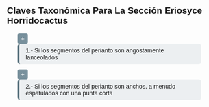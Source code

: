 <html>
<head>
  <meta name="generator" content=
  "HTML Tidy for HTML5 for Linux version 5.6.0">
  <meta charset="UTF-8">
  <meta name="viewport" content=
  "width=device-width, initial-scale=1.0">
  <style>
        .tree {
            font-family: Arial, sans-serif;
            padding: 20px;
            max-width: 1200px;
            margin: 0 auto;
        }
        .node {
            margin: 12px 0;
            padding-left: 25px;
            position: relative;
        }
        .toggle {
            cursor: pointer;
            width: 24px;
            height: 24px;
            background: #78909C;
            color: white;
            display: inline-block;
            text-align: center;
            line-height: 24px;
            border-radius: 4px;
            margin-right: 10px;
            transition: background-color 0.3s;
        }
        .toggle:hover {
            background: #546E7A;
        }
        .content {
            display: inline-block;
            padding: 8px 15px;
            background: #ECEFF1;
            border-radius: 6px;
            border-left: 4px solid #546E7A;
            max-width: 90%;
        }
        .species {
            color: #1565C0;
            font-style: italic;
            font-weight: bold;
        }
        .hidden {
            display: none;
        }
        .branch {
            border-left: 2px solid #CFD8DC;
            position: absolute;
            left: 35px;
            top: 35px;
            bottom: 0;
        }
        .image-placeholder {
            width: 150px;
            height: 150px;
            background: #E0E0E0;
            margin: 10px 0;
            border-radius: 8px;
            display: flex;
            align-items: center;
            justify-content: center;
            color: #757575;
            font-style: italic;
        }
        .characteristics {
            margin-top: 8px;
            padding: 8px;
            background: #FAFAFA;
            border-radius: 4px;
            font-size: 0.95em;
        }
  </style>
  <title></title>
</head>
<body>
  <div class="tree">
    <h2>Claves Taxonómica Para La Sección Eriosyce
    Horridocactus</h2>
    <div class="node">
      <span class="toggle">+</span> <span class="content">1.- Si los segmentos del perianto son angostamente lanceolados
      </span>
      <div class="hidden">
        <div class="node">
          <span class="toggle">+</span> <span class=
          "content">1.1.- Tallos de 2 a 10 cms. de diámetro, de color verde grisáceo a marrón grisáceo, a menudo pruinosos; frutos alargados, área de inserción del perianto remanente pequeña; siempre presentes raíces pivotantes
          </span>
          <div class="hidden">
                <div class="node">
                  <span class="content species">E. jussieui</span>
                  <div class="characteristics">
                    <div class="image-placeholder">
                      Imagen de E. jussieui
                    </div>1.1.1.- Costillas en ortostiquias; espinas largas; frutos
                    alargados
                  </div>
                </div>
            <div class="node">
              <span class="toggle">+</span> <span class=
              "content">1.1.2.- Costillas disueltas en tubérculos dispuestos en parastiquios; espinas muy cortas
              </span>
              <div class="hidden">
                <div class="node">
                  <span class="content species">E. napina</span>
                  <div class="characteristics">
                    <div class="image-placeholder">
                      Imagen de E. napina
                    </div>1.1.2.1.- Tallos que nunca se alargan, tubérculos grandes; espinas negras; pericarpo e hipanto cubiertos con lana parduzca y cerdas negras
                  </div>
                </div>
                <div class="node">
                  <span class="content species">E. duripulpa</span>
                  <div class="characteristics">
                    <div class="image-placeholder">
                      Imagen de E. duripulpa
                    </div>1.1.2.2.- Tallos que se extienden con la edad; tubérculos pequeños, espinas que van de color cuerno a blanco; flores cubiertas con lana blanca y cerdas blancas
                  </div>
                </div>
              </div>
            </div>
          </div>
        </div>
        <div class="node">
          <span class="toggle">+</span> <span class=
          "content">1.2.- Tallos de 10 a 20 cms., generalmente verdes, nunca pruinosos; frutos cortos, ovoideos a barriliformes, área de inserción del perianto remanente grande; raíces variables
          </span>
          <div class="hidden">
            <div class="node">
              <span class="toggle">+</span> <span class=
              "content">1.2.1.- Tallos generalmente sin ramificar</span>
              <div class="hidden">
                <div class="node">
                  <span class="toggle">+</span> <span class=
                  "content">1.2.1.1.- Tallos a menudo alargados, espinas
                  numerosas, a menudo ocultando el tallo</span>
                  <div class="hidden">
                    <div class="node">
                      <span class="content species">E.
                      engleri</span>
                      <div class="characteristics">
                        <div class="image-placeholder">
                          Imagen de E. engleri
                        </div>1.2.1.1.1.- Espinas largas, de blancas a
                        amarillentas; puntas oscuras; pocas
                        cerdas florales
                      </div>
                    </div>
                    <div class="node">
                      <span class="content species">E.
                      garaventae</span>
                      <div class="characteristics">
                        <div class="image-placeholder">
                          Imagen de E. garaventae
                        </div>1.2.1.1.2.- Espinas más cortas, amarillas; abundantes cerdas; hipantio cubierto
                      </div>
                    </div>
                  </div>
                </div>
                <div class="node">
                  <span class="toggle">+</span> <span class=
                  "content">1.2.1.2.- Tallos subglobosos a globosos, con
                  menos espinas</span>
                  <div class="hidden">
                    <div class="node">
                      <span class="toggle">+</span> <span class=
                      "content">1.2.1.2.1.- Raíces fasciculares a partir de
                      raíces pivotantes cortas</span>
                      <div class="hidden">
                        <div class="node">
                          <span class="content species">E.
                          limariensis</span>
                          <div class="characteristics">
                            <div class="image-placeholder">
                              Imagen de E. limariensis
                            </div>1.2.1.2.1.1.- Tallos de hasta 15 cms. de diámetro; ovario sustancialmente alargado; espinas de hasta 4 cms.; raíz pivotante gruesa
                          </div>
                        </div>
                        <div class="node">
                          <span class="content species">E.
                          choapensis</span>
                          <div class="characteristics">
                            <div class="image-placeholder">
                              Imagen de E. choapensis
                            </div>1.2.1.2.1.2.- Tallos de hasta 10 cms.; ovario más corto; espinas de 1-2 cms.; raíz pivotante delgada
                          </div>
                        </div>
                      </div>
                    </div>
                    <div class="node">
                      <span class="toggle">+</span> <span class=
                      "content">1.2.1.2.2.- Raíces fasciculares (excepto E.
                      aspillagae)</span>
                      <div class="hidden">
                        <div class="node">
                          <span class="content species">E.
                          curvispina</span>
                          <div class="characteristics">
                            <div class="image-placeholder">
                              Imagen de E. curvispina
                            </div>1.2.1.2.2.1.- Tallos de 8-12 cms. de diámetro; costillas 14-16; areolas más pequeñas de 6 × 4 mm. y 6 mm de separación; espinas 1-2,5 cms.; flores 5-5,5 cms.
                          </div>
                        </div>
                        <div class="node">
                          <span class="toggle">+</span>
                          <span class="content">1.2.1.2.2.2.- Tallos de 10-20 cms. de diámetro; costillas 16-24; aréolas de 1-2 cms. de longitud, separadas 1-2 cms. entre sí</span>
                          <div class="hidden">
                            <div class="node">
                              <span class="content species">E.
                              robusta</span>
                              <div class="characteristics">
                                <div class="image-placeholder">
                                  Imagen de E. robusta
                                </div>1.2.1.2.2.2.1.- Costillas de hasta 2,5(-3) cms. de altura; areolas más grandes, 7-20 × 5-8 mm; pericarpelo rojizo</div>
                            </div>
                            <div class="node">
                              <span class="toggle">+</span>
                              <span class="content">1.2.1.2.2.2.2.- Costillas de 1,5-2 cm de altura; areolas de 6-10 × 5 mm; pericarpelo verde</span>
                              <div class="hidden">
                                <div class="node">
                                  <span class="content species">E. andicola</span>
                                  <div class="characteristics">
                                    <div class="image-placeholder">
                                      Imagen de E. andicola
                                    </div>1.2.1.2.2.2.2.1.- Espinas numerosas,
                                    finamente aciculares con la
                                    parte inferior blanquecina y la
                                    superior pardo-rojiza, en
                                    bandas; flores de 5 cms.; estilo blanco; semilla grande,
                                    1,5 × 1 mm
                                  </div>
                                </div>
                                <div class="node">
                                  <span class="content species">E.
                                  grandiflora</span>
                                  <div class="characteristics">
                                    <div class="image-placeholder">
                                      Imagen de E. grandiflora
                                    </div>1.2.1.2.2.2.2.2.- Espinas menos
                                    numerosas, robustas, marrón
                                    negruzco, no bicolores ni en
                                    bandas; flores de hasta siete
                                    cms.; estilo rojo; semilla
                                    pequeña, 1 × 0,7 mm.
                                  </div>
                                </div>
                              </div>
                            </div>
                          </div>
                        </div>
                      </div>
                    </div>
                  </div>
                </div>
              </div>
            </div>
            <div class="node">
              <span class="toggle">+</span> <span class=
              "content">1.2.2.- Tallos con tendencia a la ramificación
              basal</span>
              <div class="hidden">
                <div class="node">
                  <span class="content species">E.
                  aspillagae</span>
                  <div class="characteristics">
                    <div class="image-placeholder">
                      Imagen de E. aspillagae
                    </div>1.2.2.1.- Fruto seco, dehiscente por división
                    circunscísil parcial; espinas finamente
                    aciculares; costillas anchas y bajas.
                  </div>
                </div>
                <div class="node">
                  <span class="content species">E. armata</span>
                  <div class="characteristics">
                    <div class="image-placeholder">
                      Imagen de E. armata
                    </div>1.2.2.2.- Pared del fruto carnosa cuando madura,
                    dehiscencia no como arriba; espinas más
                    gruesas; costillas empinadas y más estrechas.
                  </div>
                </div>
              </div>
            </div>
          </div>
        </div>
      </div>
    </div>
    <div class="node">
      <span class="toggle">+</span> <span class="content">2.- Si los segmentos del perianto son anchos, a menudo espatulados con una punta corta
      </span>
      <div class="hidden">
        <div class="node">
          <span class="toggle">+</span> <span class=
          "content">2.1.- Tallos consistentemente verdes; espinas
          aciculares, curvadas hacia arriba</span>
          <div class="hidden">
            <div class="node">
              <span class="content species">E. aconcaguensis</span>
              <div class="characteristics">
                <div class="image-placeholder">
                  Imagen de E. aconcaguensis
                </div>2.1.1.- Costillas de 1,5 cm de altura; areolas
                separadas 1,5 cms.; flores amarillas en forma de
                embudo con segmentos interiores del perianto
                amarillo limón sin raya central.
              </div>
            </div>
            <div class="node">
              <span class="content species">E. orientalis</span>
              <div class="characteristics">
                <div class="image-placeholder">
                  Imagen de E. orientalis
                </div>2.1.2.- Costillas de 1 cm de altura; areolas
                separadas 0,5-0,7 cms.; pericarpelo y tubo del
                hipanto de color violeta oscuro; segmentos
                exteriores del perianto de color púrpura, los
                interiores de color amarillo pálido con una franja
                roja en el medio
              </div>
            </div>
          </div>
        </div>
        <div class="node">
          <span class="toggle">+</span> <span class=
          "content">2.2.- Tallos verdes o parduscos; espinas más gruesas
          y generalmente rectas</span>
          <div class="hidden">
            <div class="node">
              <span class="content species">E. horrida</span>
              <div class="characteristics">
                <div class="image-placeholder">
                  Imagen de E. horrida
                </div>2.2.1.- Tallos verdes, de 10-20 cms. de diámetro,
                no ramificados; espinas de 1-2,5 cms., muy gruesas; segmentos del perianto rojizos con una franja
                central púrpura oscuro.
              </div>
            </div>
            <div class="node">
              <span class="content species">E. mutabilis</span>
              <div class="characteristics">
                <div class="image-placeholder">
                  Imagen de E. mutabilis
                </div>2.2.2.- Tallos a menudo parduscos, a menudo
                ramificados, de 10-15 cm de diámetro; espinas
                robustas de 1-5 cms.; segmentos del perianto
                amarillentos pálidos a menudo con una franja
                central roja.
              </div>
            </div>
          </div>
        </div>
      </div>
    </div>
  </div>
  <script>
        document.querySelectorAll('.toggle').forEach(toggle => {
            toggle.addEventListener('click', function() {
                const node = this.parentElement;
                const content = node.querySelector('.hidden');
                if (content.style.display === 'block') {
                    content.style.display = 'none';
                    this.textContent = '+';
                } else {
                    content.style.display = 'block';
                    this.textContent = '-';
                }
            });
        });
  </script>
</body>
</html>
